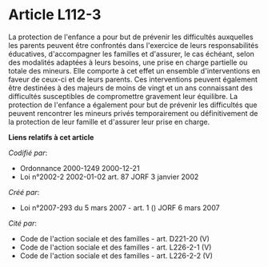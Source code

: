 # Article L112-3

La protection de l'enfance a pour but de prévenir les difficultés auxquelles les parents peuvent être confrontés dans
l'exercice de leurs responsabilités éducatives, d'accompagner les familles et d'assurer, le cas échéant, selon des modalités
adaptées à leurs besoins, une prise en charge partielle ou totale des mineurs. Elle comporte à cet effet un ensemble
d'interventions en faveur de ceux-ci et de leurs parents. Ces interventions peuvent également être destinées à des majeurs de
moins de vingt et un ans connaissant des difficultés susceptibles de compromettre gravement leur équilibre. La protection de
l'enfance a également pour but de prévenir les difficultés que peuvent rencontrer les mineurs privés temporairement ou
définitivement de la protection de leur famille et d'assurer leur prise en charge.

**Liens relatifs à cet article**

_Codifié par_:

  - Ordonnance 2000-1249 2000-12-21
  - Loi n°2002-2 2002-01-02 art. 87 JORF 3 janvier 2002

_Créé par_:

  - Loi n°2007-293 du 5 mars 2007 - art. 1 () JORF 6 mars 2007

_Cité par_:

  - Code de l'action sociale et des familles - art. D221-20 (V)
  - Code de l'action sociale et des familles - art. L226-2-1 (V)
  - Code de l'action sociale et des familles - art. L226-2-2 (V)
